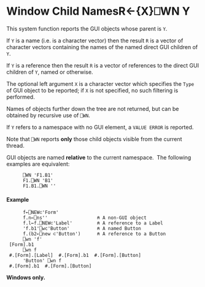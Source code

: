 




<h1 class="heading"><span class="name">Window Child Names</span><span class="command">R←{X}⎕WN Y</span></h1>

This system function reports the GUI objects whose parent is `Y`.


If `Y` is a name (i.e. is a character vector) then the result `R` is a vector of character vectors containing the names of the named direct GUI children of `Y`.


If `Y` is a reference  then the result `R` is a vector of references to  the direct GUI children of `Y`, named or otherwise.


The optional left argument `X` is a character vector which specifies the `Type` of GUI object to be reported; if `X` is not specified, no such filtering is performed.



Names of objects further down the tree are not returned, but can be obtained by recursive use of `⎕WN`.


If `Y` refers to a namespace with no GUI element, a `VALUE ERROR` is reported.


Note that `⎕WN` reports **only** those child objects visible from the current thread.


GUI objects are named **relative** to the current namespace.  The following examples are equivalent:
```apl
      ⎕WN 'F1.B1'
      F1.⎕WN 'B1'
      F1.B1.⎕WN ''    
```

#### Example
```apl
      f←⎕NEW⊂'Form'
      f.n←⎕ns''                  ⍝ A non-GUI object       
      f.l←f.⎕NEW⊂'Label'         ⍝ A reference to a Label
      'f.b1'⎕wc'Button'          ⍝ A named Button
      f.(b2←⎕new ⊂'Button')      ⍝ A reference to a Button
      ⎕wn 'f'
 [Form].b1
      ⎕wn f
 #.[Form].[Label]  #.[Form].b1  #.[Form].[Button]
      'Button' ⎕wn f
 #.[Form].b1  #.[Form].[Button]
```


**Windows only.**


